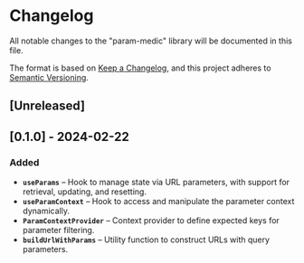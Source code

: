 # Changelog

All notable changes to the "param-medic" library will be documented in this file.

The format is based on [Keep a Changelog](https://keepachangelog.com/en/1.1.0/), and this project adheres to [Semantic Versioning](https://semver.org/spec/v2.0.0.html).

## [Unreleased]

## [0.1.0] - 2024-02-22

### Added

- **`useParams`** – Hook to manage state via URL parameters, with support for retrieval, updating, and resetting.
- **`useParamContext`** – Hook to access and manipulate the parameter context dynamically.
- **`ParamContextProvider`** – Context provider to define expected keys for parameter filtering.
- **`buildUrlWithParams`** – Utility function to construct URLs with query parameters.
